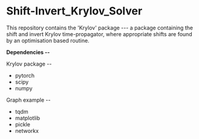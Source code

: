 # Shift-Invert_Krylov_Solver

This repository contains the 'Krylov' package --- a package containing the shift and invert Krylov time-propagator, where appropriate shifts are found by an optimisation based routine.

**Dependencies --**

Krylov package --

- pytorch
- scipy
- numpy

Graph example --

- tqdm
- matplotlib
- pickle
- networkx
